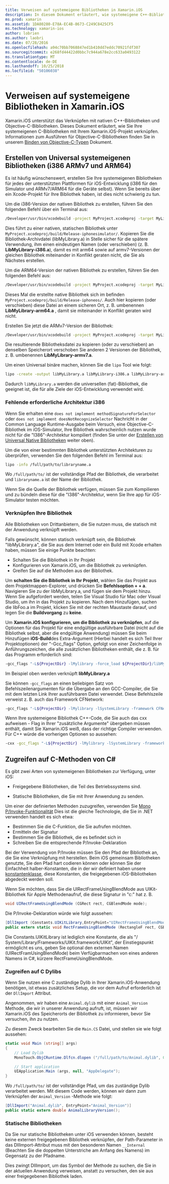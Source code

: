 ```yaml
---
title: Verweisen auf systemeigene Bibliotheken in Xamarin.iOS
description: In diesem Dokument erläutert, wie systemeigene C++-Bibliotheken in einer Xamarin.iOS-Anwendung zu verknüpfen. Es wird beschrieben, wie zum Erstellen von universal systemeigene Bibliotheken und den Zugriff auf die C-Methoden von C#.
ms.prod: xamarin
ms.assetid: 1DA80280-E78A-EC4B-8673-C249C8425CF5
ms.technology: xamarin-ios
author: lobrien
ms.author: laobri
ms.date: 07/28/2016
ms.openlocfilehash: a94c70bb7068847ed1b410dd7eddc70921fdf307
ms.sourcegitcommit: e268fd44422d0bbc7c944a678e2cc633a0493122
ms.translationtype: MT
ms.contentlocale: de-DE
ms.lasthandoff: 10/25/2018
ms.locfileid: "50106038"
---
```

# <a name="referencing-native-libraries-in-xamarinios"></a>Verweisen auf systemeigene Bibliotheken in Xamarin.iOS

Xamarin.iOS unterstützt das Verknüpfen mit nativen C++-Bibliotheken und Objective-C-Bibliotheken. Dieses Dokument erläutert, wie Sie Ihre systemeigenen C-Bibliotheken mit Ihrem Xamarin.iOS-Projekt verknüpfen. Informationen zum Ausführen für Objective-C-Bibliotheken finden Sie in unserem [Binden von Objective-C-Typen](~/ios/platform/binding-objective-c/index.md) Dokument.

<a name="building_native" />

## <a name="building-universal-native-libraries-i386-armv7-and-arm64"></a>Erstellen von Universal systemeigenen Bibliotheken (i386 ARMv7 und ARM64)

Es ist häufig wünschenswert, erstellen Sie Ihre systemeigenen Bibliotheken für jedes der unterstützten Plattformen für iOS-Entwicklung (i386 für den Simulator und ARMv7/ARM64 für die Geräte selbst). Wenn Sie bereits über ein Xcode-Projekt für Ihre Bibliothek haben, ist dies nicht schwierig zu tun.

Um die i386-Version der nativen Bibliothek zu erstellen, führen Sie den folgenden Befehl über ein Terminal aus:

```bash
/Developer/usr/bin/xcodebuild -project MyProject.xcodeproj -target MyLibrary -sdk iphonesimulator -arch i386 -configuration Release clean build
```

Dies führt zu einer nativen, statischen Bibliothek unter `MyProject.xcodeproj/build/Release-iphonesimulator/`. Kopieren Sie die Bibliothek-Archivdatei (libMyLibrary.a) in Stelle sicher für die spätere Verwendung, ihm einen eindeutigen Namen (oder verschieben) (z. B. **LibMyLibrary-i386.a**), damit es mit arm64 sowie auf armv7-Versionen der gleichen Bibliothek miteinander in Konflikt geraten nicht, die Sie als Nächstes erstellen.

Um die ARM64-Version der nativen Bibliothek zu erstellen, führen Sie den folgenden Befehl aus:

```bash
/Developer/usr/bin/xcodebuild -project MyProject.xcodeproj -target MyLibrary -sdk iphoneos -arch arm64 -configuration Release clean build
```

Dieses Mal die erstellte native Bibliothek sich im befinden `MyProject.xcodeproj/build/Release-iphoneos/`. Auch hier kopieren (oder verschieben) diese Datei an einem sicheren Ort, z. B. umbenennen **LibMyLibrary-arm64.a** , damit sie miteinander in Konflikt geraten wird nicht.

Erstellen Sie jetzt die ARMv7-Version der Bibliothek:

```bash
/Developer/usr/bin/xcodebuild -project MyProject.xcodeproj -target MyLibrary -sdk iphoneos -arch armv7 -configuration Release clean build
```

Die resultierende Bibliotheksdatei zu kopieren (oder zu verschieben) an denselben Speicherort verschoben Sie anderen 2 Versionen der Bibliothek, z. B. umbenennen **LibMyLibrary-armv7.a**.

Um einen Universal binäre machen, können Sie die `lipo` Tool wie folgt:

```bash
lipo -create -output libMyLibrary.a libMyLibrary-i386.a libMyLibrary-arm64.a libMyLibrary-armv7.a
```

Dadurch `libMyLibrary.a` werden die universellen (fat)-Bibliothek, die geeignet ist, die für alle Ziele der iOS-Entwicklung verwendet wird.


### <a name="missing-required-architecture-i386"></a>Fehlende erforderliche Architektur i386

Wenn Sie erhalten eine `does not implement methodSignatureForSelector` oder `does not implement doesNotRecognizeSelector` Nachricht in der Common Language Runtime-Ausgabe beim Versuch, eine Objective-C-Bibliothek im iOS-Simulator, Ihre Bibliothek wahrscheinlich nutzen wurde nicht für die "I386"-Architektur kompiliert (finden Sie unter der [Erstellen von Universal Native Bibliotheken](#building_native) weiter oben).

Um die von einer bestimmten Bibliothek unterstützten Architekturen zu überprüfen, verwenden Sie den folgenden Befehl im Terminal aus:

```bash
lipo -info /full/path/to/libraryname.a
```

Wo `/full/path/to/` ist der vollständige Pfad der Bibliothek, die verarbeitet und `libraryname.a` ist der Name der Bibliothek.

Wenn Sie die Quelle der Bibliothek verfügen, müssen Sie zum Kompilieren und zu bündeln diese für die "I386"-Architektur, wenn Sie Ihre app für iOS-Simulator testen möchten.

### <a name="linking-your-library"></a>Verknüpfen Ihre Bibliothek

Alle Bibliotheken von Drittanbietern, die Sie nutzen muss, die statisch mit der Anwendung verknüpft werden. 

Falls gewünscht, können statisch verknüpft sein, die Bibliothek "libMyLibrary.a", die Sie aus dem Internet oder ein Build mit Xcode erhalten haben, müssen Sie einige Punkte beachten:

-  Schalten Sie die Bibliothek in Ihr Projekt
-  Konfigurieren von Xamarin.iOS, um die Bibliothek zu verknüpfen.
-  Greifen Sie auf die Methoden aus der Bibliothek.


Um **schalten Sie die Bibliothek in Ihr Projekt**, wählen Sie das Projekt aus dem Projektmappen-Explorer, und drücken Sie **Befehlsoption + + a**. Navigieren Sie zu der libMyLibrary.a, und fügen sie dem Projekt hinzu. Wenn Sie aufgefordert werden, teilen Sie Visual Studio für Mac oder Visual Studio, um ihn in das Projekt zu kopieren. Nach dem Hinzufügen, suchen die libFoo.a im Projekt, klicken Sie mit der rechten Maustaste darauf, und legen Sie die **Buildvorgang** zu **keine**.

Um **Xamarin.iOS konfigurieren, um die Bibliothek zu verknüpfen**, auf die Optionen für das Projekt für eine endgültige ausführbare Datei (nicht auf die Bibliothek selbst, aber die endgültige Anwendung) müssen Sie beim Hinzufügen **iOS-Build**des Extra-Argument (Hierbei handelt es sich Teil Ihrer Projektoptionen) der "-Gcc_flags" Option, gefolgt von einer Zeichenfolge in Anführungszeichen, die alle zusätzlichen Bibliotheken enthält, die z. B. für das Programm erforderlich sind:

```bash
-gcc_flags "-L${ProjectDir} -lMylibrary -force_load ${ProjectDir}/libMyLibrary.a"
```

Im Beispiel oben werden verknüpft **libMyLibrary.a**

Sie können `-gcc_flags` an einen beliebigen Satz von Befehlszeilenargumenten für die Übergabe an den GCC-Compiler, die Sie mit dem letzten Link Ihrer ausführbaren Datei verwendet. Diese Befehlszeile verweist z. B. auch das Framework CFNetwork:

```bash
-gcc_flags "-L${ProjectDir} -lMylibrary -lSystemLibrary -framework CFNetwork -force_load ${ProjectDir}/libMyLibrary.a"
```

Wenn Ihre systemeigene Bibliothek C++-Code, die Sie auch das cxx aufweisen - Flag in Ihrer "zusätzliche Argumente" übergeben müssen enthält, damit Sie Xamarin.iOS weiß, dass der richtige Compiler verwenden. Für C++ würde die vorherigen Optionen so aussehen:

```bash
-cxx -gcc_flags "-L${ProjectDir} -lMylibrary -lSystemLibrary -framework CFNetwork -force_load ${ProjectDir}/libMyLibrary.a"
```

<a name="Accessing_C_Methods_from_C#" />

## <a name="accessing-c-methods-from-c35"></a>Zugreifen auf C-Methoden von C&#35;

Es gibt zwei Arten von systemeigenen Bibliotheken zur Verfügung, unter iOS:

-  Freigegebene Bibliotheken, die Teil des Betriebssystems sind.

-  Statische Bibliotheken, die Sie mit Ihrer Anwendung zu senden.


Um einer der definierten Methoden zuzugreifen, verwenden Sie [Mono P/Invoke-Funktionalität](http://www.mono-project.com/docs/advanced/pinvoke/) Dies ist die gleiche Technologie, die Sie in .NET verwenden handelt es sich etwa:

-  Bestimmen Sie die C-Funktion, die Sie aufrufen möchten.
-  Ermitteln der Signatur
-  Bestimmen Sie die Bibliothek, die es befindet sich in
-  Schreiben Sie die entsprechende P/Invoke-Deklaration


Bei der Verwendung von P/Invoke müssen Sie den Pfad der Bibliothek an, die Sie eine Verknüpfung mit herstellen. Beim iOS gemeinsam Bibliotheken genutzte, Sie den Pfad hart codieren können oder können Sie der Einfachheit halber-Konstanten, die in der wir definiert haben unsere [konstantenklasse](https://developer.xamarin.com/api/type/Constants/), diese Konstanten, die freigegebenen iOS-Bibliotheken abgedeckt werden soll.

Wenn Sie möchten, dass Sie die UIRectFrameUsingBlendMode aus UIKit-Bibliothek für Apple Methodenaufruf, die diese Signatur in "c:" hat z. B.

```csharp
void UIRectFrameUsingBlendMode (CGRect rect, CGBlendMode mode);
```

Die P/Invoke-Deklaration würde wie folgt aussehen:

```csharp
[DllImport (Constants.UIKitLibrary,EntryPoint="UIRectFrameUsingBlendMode")]
public extern static void RectFrameUsingBlendMode (RectangleF rect, CGBlendMode blendMode);
```

Die Constants.UIKitLibrary ist lediglich eine Konstante, die als "/ System/Library/Frameworks/UIKit.framework/UIKit", der Einstiegspunkt ermöglicht es uns, geben Sie optional den externen Namen (UIRectFramUsingBlendMode) beim Verfügbarmachen von eines anderen Namens in C#, kürzere RectFrameUsingBlendMode.

<a name="Accessing_C_Dylibs" />

### <a name="accessing-c-dylibs"></a>Zugreifen auf C Dylibs

Wenn Sie nutzen eine C zuständige Dylib in Ihrer Xamarin.iOS-Anwendung benötigen, ist etwas zusätzliches Setup, die vor dem Aufruf erforderlich ist der `DllImport` Attribut.

Angenommen, wir haben eine `Animal.dylib` mit einer `Animal_Version` Methode, die wir in unserer Anwendung aufruft, ist, müssen wir Xamarin.iOS des Speicherorts der Bibliothek zu informieren, bevor Sie versuchen, ihn zu nutzen.

Zu diesem Zweck bearbeiten Sie die `Main.CS` Datei, und stellen sie wie folgt aussehen:

```csharp
static void Main (string[] args)
{
    // Load Dylib
    MonoTouch.ObjCRuntime.Dlfcn.dlopen ("/full/path/to/Animal.dylib", 0);

    // Start application
    UIApplication.Main (args, null, "AppDelegate");
}
```

Wo `/full/path/to/` ist der vollständige Pfad, um das zuständige Dylib verarbeitet werden. Mit diesem Code werden, können wir dann zum Verknüpfen der `Animal_Version` -Methode wie folgt:

```csharp
[DllImport("Animal.dylib", EntryPoint="Animal_Version")]
public static extern double AnimalLibraryVersion();
```

<a name="Static_Libraries" />

### <a name="static-libraries"></a>Statische Bibliotheken

Da Sie nur statische Bibliotheken unter iOS verwenden können, besteht keine externen freigegebenen Bibliothek verknüpfen, der Path-Parameter in das DllImport-Attribut muss mit den besonderen Namen `__Internal` (Beachten Sie die doppelten Unterstriche am Anfang des Namens) im Gegensatz zu der Pfadname.

Dies zwingt DllImport, um das Symbol der Methode zu suchen, die Sie in der aktuellen Anwendung verweisen, anstatt zu versuchen, den sie aus einer freigegebenen Bibliothek laden.

